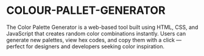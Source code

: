 # COLOUR-PALLET-GENERATOR
The Color Palette Generator is a web-based tool built using HTML, CSS, and JavaScript that creates random color combinations instantly. Users can generate new palettes, view hex codes, and copy them with a click — perfect for designers and developers seeking color inspiration.
